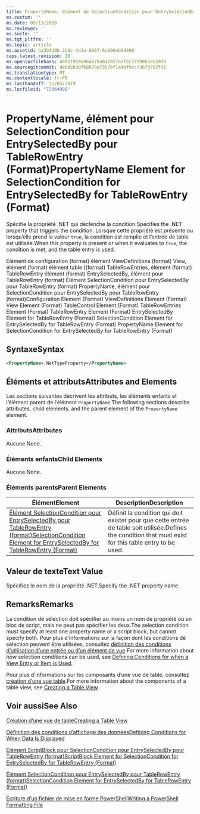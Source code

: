 ```yaml
---
title: PropertyName, élément de SelectionCondition pour EntrySelectedBy pour TableRowEntry (format) | Microsoft Docs
ms.custom: ''
ms.date: 09/13/2016
ms.reviewer: ''
ms.suite: ''
ms.tgt_pltfrm: ''
ms.topic: article
ms.assetid: ba3b4d9b-2b8c-4a3a-8887-6c606eb9d490
caps.latest.revision: 10
ms.openlocfilehash: 48011950ed64e78a84292762f2c7779003dc59fd
ms.sourcegitcommit: debd2b38fb8070a7357bf1a4bf9cc736f3702f31
ms.translationtype: MT
ms.contentlocale: fr-FR
ms.lasthandoff: 12/05/2019
ms.locfileid: "72364998"
---
```

# <a name="propertyname-element-for-selectioncondition-for-entryselectedby-for-tablerowentry-format"></a><span data-ttu-id="67ba1-102">PropertyName, élément pour SelectionCondition pour EntrySelectedBy pour TableRowEntry (Format)</span><span class="sxs-lookup"><span data-stu-id="67ba1-102">PropertyName Element for SelectionCondition for EntrySelectedBy for TableRowEntry (Format)</span></span>

<span data-ttu-id="67ba1-103">Spécifie la propriété .NET qui déclenche la condition.</span><span class="sxs-lookup"><span data-stu-id="67ba1-103">Specifies the .NET property that triggers the condition.</span></span> <span data-ttu-id="67ba1-104">Lorsque cette propriété est présente ou lorsqu’elle prend la valeur `true`, la condition est remplie et l’entrée de table est utilisée.</span><span class="sxs-lookup"><span data-stu-id="67ba1-104">When this property is present or when it evaluates to `true`, the condition is met, and the table entry is used.</span></span>

<span data-ttu-id="67ba1-105">Élément de configuration (format) élément ViewDefinitions (format) View, élément (format) élément table ((format) TableRowEntries, élément (format) TableRowEntry élément (format) EntrySelectedBy, élément pour TableRowEntry (format) Élément SelectionCondition pour EntrySelectedBy pour TableRowEntry (format) PropertyName, élément pour SelectionCondition pour EntrySelectedBy pour TableRowEntry (format)</span><span class="sxs-lookup"><span data-stu-id="67ba1-105">Configuration Element (Format) ViewDefinitions Element (Format) View Element (Format) TableControl Element (Format) TableRowEntries Element (Format) TableRowEntry Element (Format) EntrySelectedBy Element for TableRowEntry (Format) SelectionCondition Element for EntrySelectedBy for TableRowEntry (Format) PropertyName Element for SelectionCondition for EntrySelectedBy for TableRowEntry (Format)</span></span>

## <a name="syntax"></a><span data-ttu-id="67ba1-106">Syntaxe</span><span class="sxs-lookup"><span data-stu-id="67ba1-106">Syntax</span></span>

```xml
<PropertyName>.NetTypeProperty</PropertyName>
```

## <a name="attributes-and-elements"></a><span data-ttu-id="67ba1-107">Éléments et attributs</span><span class="sxs-lookup"><span data-stu-id="67ba1-107">Attributes and Elements</span></span>

<span data-ttu-id="67ba1-108">Les sections suivantes décrivent les attributs, les éléments enfants et l’élément parent de l’élément `PropertyName`.</span><span class="sxs-lookup"><span data-stu-id="67ba1-108">The following sections describe attributes, child elements, and the parent element of the `PropertyName` element.</span></span>

### <a name="attributes"></a><span data-ttu-id="67ba1-109">Attributs</span><span class="sxs-lookup"><span data-stu-id="67ba1-109">Attributes</span></span>

<span data-ttu-id="67ba1-110">Aucune.</span><span class="sxs-lookup"><span data-stu-id="67ba1-110">None.</span></span>

### <a name="child-elements"></a><span data-ttu-id="67ba1-111">Éléments enfants</span><span class="sxs-lookup"><span data-stu-id="67ba1-111">Child Elements</span></span>

<span data-ttu-id="67ba1-112">Aucune.</span><span class="sxs-lookup"><span data-stu-id="67ba1-112">None.</span></span>

### <a name="parent-elements"></a><span data-ttu-id="67ba1-113">Éléments parents</span><span class="sxs-lookup"><span data-stu-id="67ba1-113">Parent Elements</span></span>

|<span data-ttu-id="67ba1-114">Élément</span><span class="sxs-lookup"><span data-stu-id="67ba1-114">Element</span></span>|<span data-ttu-id="67ba1-115">Description</span><span class="sxs-lookup"><span data-stu-id="67ba1-115">Description</span></span>|
|-------------|-----------------|
|[<span data-ttu-id="67ba1-116">Élément SelectionCondition pour EntrySelectedBy pour TableRowEntry (format)</span><span class="sxs-lookup"><span data-stu-id="67ba1-116">SelectionCondition Element for EntrySelectedBy for TableRowEntry (Format)</span></span>](./selectioncondition-element-for-entryselectedby-for-tablecontrol-format.md)|<span data-ttu-id="67ba1-117">Définit la condition qui doit exister pour que cette entrée de table soit utilisée.</span><span class="sxs-lookup"><span data-stu-id="67ba1-117">Defines the condition that must exist for this table entry to be used.</span></span>|

## <a name="text-value"></a><span data-ttu-id="67ba1-118">Valeur de texte</span><span class="sxs-lookup"><span data-stu-id="67ba1-118">Text Value</span></span>

<span data-ttu-id="67ba1-119">Spécifiez le nom de la propriété .NET.</span><span class="sxs-lookup"><span data-stu-id="67ba1-119">Specify the .NET property name.</span></span>

## <a name="remarks"></a><span data-ttu-id="67ba1-120">Remarks</span><span class="sxs-lookup"><span data-stu-id="67ba1-120">Remarks</span></span>

<span data-ttu-id="67ba1-121">La condition de sélection doit spécifier au moins un nom de propriété ou un bloc de script, mais ne peut pas spécifier les deux.</span><span class="sxs-lookup"><span data-stu-id="67ba1-121">The selection condition must specify at least one property name or a script block, but cannot specify both.</span></span> <span data-ttu-id="67ba1-122">Pour plus d’informations sur la façon dont les conditions de sélection peuvent être utilisées, consultez [définition des conditions d’utilisation d’une entrée ou d’un élément de vue](./defining-conditions-for-displaying-data.md).</span><span class="sxs-lookup"><span data-stu-id="67ba1-122">For more information about how selection conditions can be used, see [Defining Conditions for when a View Entry or Item is Used](./defining-conditions-for-displaying-data.md).</span></span>

<span data-ttu-id="67ba1-123">Pour plus d’informations sur les composants d’une vue de table, consultez [création d’une vue table](./creating-a-table-view.md).</span><span class="sxs-lookup"><span data-stu-id="67ba1-123">For more information about the components of a table view, see [Creating a Table View](./creating-a-table-view.md).</span></span>

## <a name="see-also"></a><span data-ttu-id="67ba1-124">Voir aussi</span><span class="sxs-lookup"><span data-stu-id="67ba1-124">See Also</span></span>

[<span data-ttu-id="67ba1-125">Création d’une vue de table</span><span class="sxs-lookup"><span data-stu-id="67ba1-125">Creating a Table View</span></span>](./creating-a-table-view.md)

[<span data-ttu-id="67ba1-126">Définition des conditions d’affichage des données</span><span class="sxs-lookup"><span data-stu-id="67ba1-126">Defining Conditions for When Data Is Displayed</span></span>](./defining-conditions-for-displaying-data.md)

[<span data-ttu-id="67ba1-127">Élément ScriptBlock pour SelectionCondition pour EntrySelectedBy pour TableRowEntry (format)</span><span class="sxs-lookup"><span data-stu-id="67ba1-127">ScriptBlock Element for SelectionCondition for EntrySelectedBy for TableRowEntry (Format)</span></span>](./scriptblock-element-for-selectioncondition-for-entryselectedby-for-tablecontrol-format.md)

[<span data-ttu-id="67ba1-128">Élément SelectionCondition pour EntrySelectedBy pour TableRowEntry (format)</span><span class="sxs-lookup"><span data-stu-id="67ba1-128">SelectionCondition Element for EntrySelectedBy for TableRowEntry (Format)</span></span>](./selectioncondition-element-for-entryselectedby-for-tablecontrol-format.md)

[<span data-ttu-id="67ba1-129">Écriture d’un fichier de mise en forme PowerShell</span><span class="sxs-lookup"><span data-stu-id="67ba1-129">Writing a PowerShell Formatting File</span></span>](./writing-a-powershell-formatting-file.md)
